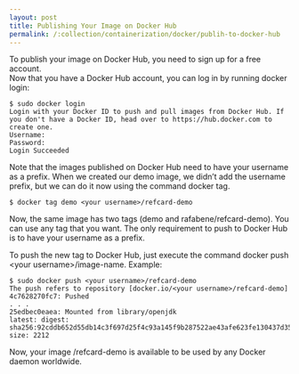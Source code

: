 ```yaml
---
layout: post
title: Publishing Your Image on Docker Hub
permalink: /:collection/containerization/docker/publih-to-docker-hub
---
```


To publish your image on Docker Hub, you need to sign up for a free account.  
Now that you have a Docker Hub account, you can log in by running docker login:
```
$ sudo docker login
Login with your Docker ID to push and pull images from Docker Hub. If you don't have a Docker ID, head over to https://hub.docker.com to create one.
Username:
Password:
Login Succeeded
```
Note that the images published on Docker Hub need to have your username as a prefix. When we created our demo image, we didn’t add the username prefix, but we can do it now using the command docker tag.
```
$ docker tag demo <your username>/refcard-demo
```
Now, the same image has two tags (demo and rafabene/refcard-demo). You can use any tag that you want. The only requirement to push to Docker Hub is to have your username as a prefix.

To push the new tag to Docker Hub, just execute the command docker push \<your username\>/image-name. Example:
```
$ sudo docker push <your username>/refcard-demo
The push refers to repository [docker.io/<your username>/refcard-demo]
4c7628270fc7: Pushed
. . .
25edbec0eaea: Mounted from library/openjdk
latest: digest: sha256:92cddb652d55db14c3f697d25f4c93a145f9b287522ae43afe623fe130437d35 size: 2212
```
Now, your image /refcard-demo is available to be used by any Docker daemon worldwide.
